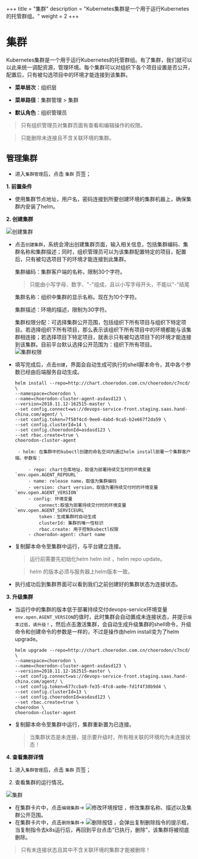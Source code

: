 +++
title = "集群"
description = "Kubernetes集群是一个用于运行Kubernetes的托管群组。"
weight = 2
+++

# 集群

Kubernetes集群是一个用于运行Kubernetes的托管群组。有了集群，我们就可以以此来统一调配资源，管理环境。每个集群可以对组织下各个项目设置是否公开，配置后，只有被勾选项目中的环境才能连接到该集群。  


  - **菜单层次**：组织层
  
  - **菜单路径**：集群管理 > 集群
  
  - **默认角色**：组织管理员
  
<blockquote class="note">
 只有组织管理员对集群页面有查看和编辑操作的权限。
</blockquote>

<blockquote class="note">
只能删除未连接且不含关联环境的集群。
</blockquote>

## 管理集群
- 进入`集群管理`后，点击 `集群` 页签；
 
 **1. 前置条件**

 - 使用集群节点地址，用户名，密码连接到所要创建环境的集群机器上，确保集群内安装了helm。


**2. 创建集群**
  
  ![创建集群](/docs/user-guide/cluster-management/image/clustercreate.png)
 
-  点击`创建集群`，系统会滑出创建集群页面，输入相关信息，包括集群编码、集群名称和集群描述；同时，组织管理员可以为该集群配置特定的项目，配置后，只有被勾选项目下的环境才能连接到此集群。
   
	
	集群编码：集群客户端的名称，限制30个字符。
	     <blockquote class="warning">
       只能由小写字母、数字、"-"组成，且以小写字母开头，不能以"-"结尾
    	</blockquote>

	集群名称：组织中集群的显示名称。现在为10个字符。
	
	集群描述：环境的描述，限制为30字符。  
	
    集群权限分配：可选择集群公开范围，包括组织下所有项目与组织下特定项目。若选择组织下所有项目，那么表示该组织下所有项目中的环境都能与该集群相连接；若选择项目下特定项目，就表示只有被勾选项目下的环境才能连接到该集群。目前平台默认选择公开范围为：组织下所有项目。  
      ![集群权限](/docs/user-guide/cluster-management/image/cluster-authority.jpg)


-  填写完成后，点击`创建`，界面会自动生成可执行的shell脚本命令，其中各个参数已经由后端服务自动生成。
	``` 
	helm install --repo=http://chart.choerodon.com.cn/choerodon/c7ncd/ \
    --namespace=choerodon \
    --name=choerodon-cluster-agent-asdasd123 \
    --version=2018.11.12-162515-master \
    --set config.connect=ws://devops-service-front.staging.saas.hand-china.com/agent/ \
    --set config.token=7f58f4cd-9ee0-4abd-9ca5-b2e667f2da59 \
    --set config.clusterId=14 \
    --set config.choerodonId=asdasd123 \
    --set rbac.create=true \
    choerodon-cluster-agent
	```
		
	

		- helm: 在集群中的kubectl创建的命名空间内通过helm install部署一个集群客户端。参数有：

			- repo: chart仓库地址，取值为部署持续交互时的环境变量`env.open.AGENT_REPOURL`
			- name: release name，取值为集群编码
			- version: chart version，取值为署持续交付时的环境变量`env.open.AGENT_VERSION`
			- config: 环境变量
				connect:取值为部署持续交付时的环境变量`env.open.AGENT_SERVICEURL` 
				token：生成集群时自动生成
				clusterId: 集群的唯一性标识
				rbac.create: 用于控制kubectl权限     
			- choerodon-agent: chart name


-  复制脚本命令至集群中运行，与平台建立连接。
     <blockquote class="note">
        运行前需要先初始化helm helm init ，helm repo update。
    </blockquote>
	     <blockquote class="warning">
        helm 的版本必须与服务器上helm版本一致。
    </blockquote>


- 执行成功后到集群界面可以看到我们之前创建好的集群状态为连接状态。
	    
**3. 升级集群**

- 当运行中的集群的版本低于部署持续交付devops-service环境变量`env.open.AGENT_VERSION`的值时，此时集群会自动置成未连接状态，并提示`版本过低，请升级！`，然后点击激活集群，会自动生成升级集群的shell命令，升级命令和创建命令的参数是一样的，不过是操作由helm install变为了helm upgrade。

	``` 
	helm upgrade --repo=http://chart.choerodon.com.cn/choerodon/c7ncd/ \
    --namespace=choerodon \
    --name=choerodon-cluster-agent-asdasd123 \
    --version=2018.11.12-162515-master \
    --set config.connect=ws://devops-service-front.staging.saas.hand-china.com/agent/ \
    --set config.token=677ccba9-fe35-4fc8-ae0e-fd1f4f30b9d4 \
    --set config.clusterId=13 \
    --set config.choerodonId=asdasd123 \
    --set rbac.create=true \
    choerodon \
    choerodon-cluster-agent
	```
- 复制脚本命令至集群中运行，集群重新置为已连接。
	 <blockquote class="warning">
       	当集群状态是未连接，提示要升级时，所有相关联的环境均为未连接状态！
    	</blockquote>

**4. 查看集群详情**

 1. 进入`集群管理`后，点击 `集群` 页签；

 2. 查看集群的运行情况。

![集群](/docs/user-guide/cluster-management/image/cluster.jpg)
 

- 在集群卡片中，点击`编辑集群`→ ![修改环境按钮](/docs/user-guide/deployment-pipeline/image/update_env_button.png) ，修改集群名称、描述以及集群公开范围。
- 在集群卡片中，点击`删除集群`→ ![删除按钮](/docs/user-guide/cluster-management/image/del_button.png) ，会弹出复制删除指令的提示框，当复制指令去k8s运行后，再回到平台点击“已执行，删除”，该集群将被彻底删除。

 <blockquote class="warning">
    只有未连接状态且其中不含关联环境的集群才能被删除！
    </blockquote>
 


 

 
